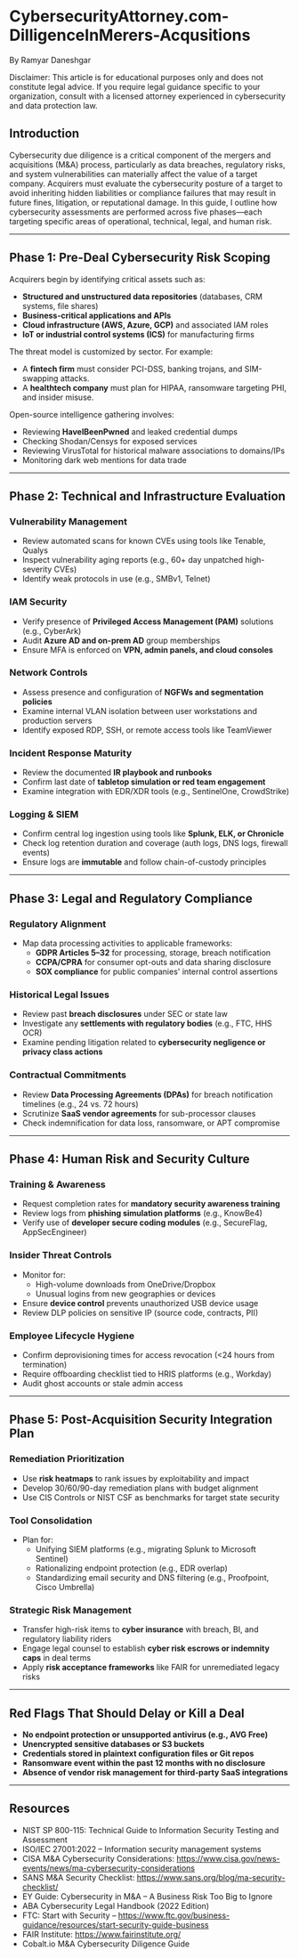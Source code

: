 # CybersecurityAttorney.com-DilligenceInMerers-Acqusitions


By Ramyar Daneshgar

Disclaimer: This article is for educational purposes only and does not constitute legal advice. If you require legal guidance specific to your organization, consult with a licensed attorney experienced in cybersecurity and data protection law.


## Introduction

Cybersecurity due diligence is a critical component of the mergers and acquisitions (M&A) process, particularly as data breaches, regulatory risks, and system vulnerabilities can materially affect the value of a target company. Acquirers must evaluate the cybersecurity posture of a target to avoid inheriting hidden liabilities or compliance failures that may result in future fines, litigation, or reputational damage. In this guide, I outline how cybersecurity assessments are performed across five phases—each targeting specific areas of operational, technical, legal, and human risk.

---

## Phase 1: Pre-Deal Cybersecurity Risk Scoping

Acquirers begin by identifying critical assets such as:
- **Structured and unstructured data repositories** (databases, CRM systems, file shares)
- **Business-critical applications and APIs**
- **Cloud infrastructure (AWS, Azure, GCP)** and associated IAM roles
- **IoT or industrial control systems (ICS)** for manufacturing firms

The threat model is customized by sector. For example:
- A **fintech firm** must consider PCI-DSS, banking trojans, and SIM-swapping attacks.
- A **healthtech company** must plan for HIPAA, ransomware targeting PHI, and insider misuse.

Open-source intelligence gathering involves:
- Reviewing **HaveIBeenPwned** and leaked credential dumps
- Checking Shodan/Censys for exposed services
- Reviewing VirusTotal for historical malware associations to domains/IPs
- Monitoring dark web mentions for data trade

---

## Phase 2: Technical and Infrastructure Evaluation

### Vulnerability Management
- Review automated scans for known CVEs using tools like Tenable, Qualys
- Inspect vulnerability aging reports (e.g., 60+ day unpatched high-severity CVEs)
- Identify weak protocols in use (e.g., SMBv1, Telnet)

### IAM Security
- Verify presence of **Privileged Access Management (PAM)** solutions (e.g., CyberArk)
- Audit **Azure AD and on-prem AD** group memberships
- Ensure MFA is enforced on **VPN, admin panels, and cloud consoles**

### Network Controls
- Assess presence and configuration of **NGFWs and segmentation policies**
- Examine internal VLAN isolation between user workstations and production servers
- Identify exposed RDP, SSH, or remote access tools like TeamViewer

### Incident Response Maturity
- Review the documented **IR playbook and runbooks**
- Confirm last date of **tabletop simulation or red team engagement**
- Examine integration with EDR/XDR tools (e.g., SentinelOne, CrowdStrike)

### Logging & SIEM
- Confirm central log ingestion using tools like **Splunk, ELK, or Chronicle**
- Check log retention duration and coverage (auth logs, DNS logs, firewall events)
- Ensure logs are **immutable** and follow chain-of-custody principles

---

## Phase 3: Legal and Regulatory Compliance

### Regulatory Alignment
- Map data processing activities to applicable frameworks:
  - **GDPR Articles 5–32** for processing, storage, breach notification
  - **CCPA/CPRA** for consumer opt-outs and data sharing disclosure
  - **SOX compliance** for public companies' internal control assertions

### Historical Legal Issues
- Review past **breach disclosures** under SEC or state law
- Investigate any **settlements with regulatory bodies** (e.g., FTC, HHS OCR)
- Examine pending litigation related to **cybersecurity negligence or privacy class actions**

### Contractual Commitments
- Review **Data Processing Agreements (DPAs)** for breach notification timelines (e.g., 24 vs. 72 hours)
- Scrutinize **SaaS vendor agreements** for sub-processor clauses
- Check indemnification for data loss, ransomware, or APT compromise

---

## Phase 4: Human Risk and Security Culture

### Training & Awareness
- Request completion rates for **mandatory security awareness training**
- Review logs from **phishing simulation platforms** (e.g., KnowBe4)
- Verify use of **developer secure coding modules** (e.g., SecureFlag, AppSecEngineer)

### Insider Threat Controls
- Monitor for:
  - High-volume downloads from OneDrive/Dropbox
  - Unusual logins from new geographies or devices
- Ensure **device control** prevents unauthorized USB device usage
- Review DLP policies on sensitive IP (source code, contracts, PII)

### Employee Lifecycle Hygiene
- Confirm deprovisioning times for access revocation (<24 hours from termination)
- Require offboarding checklist tied to HRIS platforms (e.g., Workday)
- Audit ghost accounts or stale admin access

---

## Phase 5: Post-Acquisition Security Integration Plan

### Remediation Prioritization
- Use **risk heatmaps** to rank issues by exploitability and impact
- Develop 30/60/90-day remediation plans with budget alignment
- Use CIS Controls or NIST CSF as benchmarks for target state security

### Tool Consolidation
- Plan for:
  - Unifying SIEM platforms (e.g., migrating Splunk to Microsoft Sentinel)
  - Rationalizing endpoint protection (e.g., EDR overlap)
  - Standardizing email security and DNS filtering (e.g., Proofpoint, Cisco Umbrella)

### Strategic Risk Management
- Transfer high-risk items to **cyber insurance** with breach, BI, and regulatory liability riders
- Engage legal counsel to establish **cyber risk escrows or indemnity caps** in deal terms
- Apply **risk acceptance frameworks** like FAIR for unremediated legacy risks

---

## Red Flags That Should Delay or Kill a Deal

- **No endpoint protection or unsupported antivirus (e.g., AVG Free)**
- **Unencrypted sensitive databases or S3 buckets**
- **Credentials stored in plaintext configuration files or Git repos**
- **Ransomware event within the past 12 months with no disclosure**
- **Absence of vendor risk management for third-party SaaS integrations**

---

## Resources

- NIST SP 800-115: Technical Guide to Information Security Testing and Assessment  
- ISO/IEC 27001:2022 – Information security management systems
- CISA M&A Cybersecurity Considerations: https://www.cisa.gov/news-events/news/ma-cybersecurity-considerations
- SANS M&A Security Checklist: https://www.sans.org/blog/ma-security-checklist/
- EY Guide: Cybersecurity in M&A – A Business Risk Too Big to Ignore  
- ABA Cybersecurity Legal Handbook (2022 Edition)
- FTC: Start with Security – https://www.ftc.gov/business-guidance/resources/start-security-guide-business
- FAIR Institute: https://www.fairinstitute.org/
- Cobalt.io M&A Cybersecurity Diligence Guide



